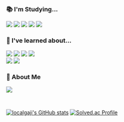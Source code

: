 
### 📚 I'm Studying...

<div>
  <img src="https://img.shields.io/badge/Java-007396.svg?style=flat"/>
  <img src="https://img.shields.io/badge/Spring Boot-6DB33F?style=flat&logo=springboot&logoColor=white"/>
  <img src="https://img.shields.io/badge/MySQL-4479A1?style=flat&logo=MySQL&logoColor=white"/>
  <img src="https://img.shields.io/badge/JPA-baae85?style=flat&logo=JPA&logoColor=white"/>
  <img src="https://img.shields.io/badge/Docker-2496ED?style=flat&logo=Docker&logoColor=white"/>
</div>

### 👀 I've learned about...

<div>
  <img src="https://img.shields.io/badge/TypeScript-3178C6?style=flat&logo=TypeScript&logoColor=white"/>
  <img src="https://img.shields.io/badge/React-61DAFB?style=flat&logo=React&logoColor=black"/>
  <img src="https://img.shields.io/badge/Redux-764ABC?style=flat&logo=Redux&logoColor=white"/>
  <img src="https://img.shields.io/badge/playwright-2EAD33?style=flat&logo=playwright&logoColor=white">
</div>
<div>
  <img src="https://img.shields.io/badge/python-3776AB?style=flat&logo=python&logoColor=white"/>
  <img src="https://img.shields.io/badge/selenium-43B02A?style=flat&logo=selenium&logoColor=white"/>
</div>

  
### 🙋 About Me

<a href="https://velog.io/@localgaji" target="_blank"><img src="https://img.shields.io/badge/Velog-20C997?style=plastic-square&logo=Velog&logoColor=white"/></a> 


</br>
  
[![localgaji's GitHub stats](https://github-readme-stats.vercel.app/api?username=localgaji)](https://github.com/localgaji/github-readme-stats)
[![Solved.ac Profile](http://mazassumnida.wtf/api/v2/generate_badge?boj=localgaji)](https://solved.ac/localgaji/)

